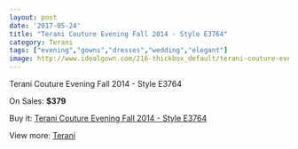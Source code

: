 ```yaml
---
layout: post
date: '2017-05-24'
title: "Terani Couture Evening Fall 2014 - Style E3764"
category: Terani
tags: ["evening","gowns","dresses","wedding","elegant"]
image: http://www.idealgown.com/216-thickbox_default/terani-couture-evening-fall-2014-style-e3764.jpg
---
```

Terani Couture Evening Fall 2014 - Style E3764

On Sales: **$379**
<a href="https://www.idealgown.com/en/terani/71-terani-couture-evening-fall-2014-style-e3764.html"><amp-img layout="responsive" width="600" height="600" src="//www.idealgown.com/216-thickbox_default/terani-couture-evening-fall-2014-style-e3764.jpg" alt="Terani Couture Evening Fall 2014 - Style E3764 0" /></a>
<a href="https://www.idealgown.com/en/terani/71-terani-couture-evening-fall-2014-style-e3764.html"><amp-img layout="responsive" width="600" height="600" src="//www.idealgown.com/218-thickbox_default/terani-couture-evening-fall-2014-style-e3764.jpg" alt="Terani Couture Evening Fall 2014 - Style E3764 1" /></a>
<a href="https://www.idealgown.com/en/terani/71-terani-couture-evening-fall-2014-style-e3764.html"><amp-img layout="responsive" width="600" height="600" src="//www.idealgown.com/217-thickbox_default/terani-couture-evening-fall-2014-style-e3764.jpg" alt="Terani Couture Evening Fall 2014 - Style E3764 2" /></a>

Buy it: [Terani Couture Evening Fall 2014 - Style E3764](https://www.idealgown.com/en/terani/71-terani-couture-evening-fall-2014-style-e3764.html "Terani Couture Evening Fall 2014 - Style E3764")

View more: [Terani](https://www.idealgown.com/en/4-terani "Terani")